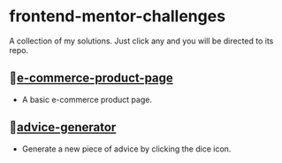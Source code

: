 # frontend-mentor-challenges
A collection of my solutions. Just click any and you will be directed to its repo.

## 📌[e-commerce-product-page](https://github.com/fanifrancs/ecommerce-site)
- A basic e-commerce product page.

## 📌[advice-generator](https://github.com/fanifrancs/advice-generator)
- Generate a new piece of advice by clicking the dice icon.
